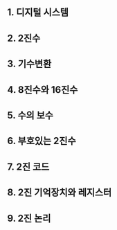 ## 1. 디지털 시스템
## 2. 2진수
## 3. 기수변환
## 4. 8진수와 16진수
## 5.  수의 보수
## 6. 부호있는 2진수
## 7. 2진 코드
## 8. 2진 기억장치와 레지스터
## 9. 2진 논리